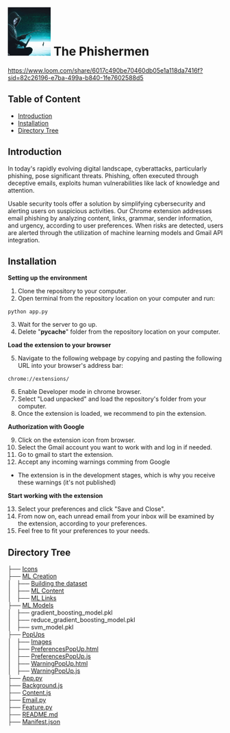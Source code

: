 
# <img src="Icons/ThePhishermen.png" width="100" height="113"> The Phishermen 

https://www.loom.com/share/6017c490be70460db05e1a118da7416f?sid=82c26196-e7ba-499a-b840-1fe7602588d5
## Table of Content
  * [Introduction](#introduction)
  * [Installation](#installation)
  * [Directory Tree](#directory-tree)

## Introduction
In today's rapidly evolving digital landscape, cyberattacks, particularly phishing, pose significant threats. Phishing, often executed through deceptive emails, exploits human vulnerabilities like lack of knowledge and attention.<br>

Usable security tools offer a solution by simplifying cybersecurity and alerting users on suspicious activities. Our Chrome extension addresses email phishing by analyzing content, links, grammar, sender information, and urgency, according to user preferences. When risks are detected, users are alerted through the utilization of machine learning models and Gmail API integration.  

## Installation
**Setting up the environment**
1. Clone the repository to your computer.<br>
2. Open terminal from the repository location on your computer and run: 
```
python app.py
```
3. Wait for the server to go up.<br>
4. Delete "__pycache__" folder from the repository location on your computer.<br>


**Load the extension to your browser**

5. Navigate to the following webpage by copying and pasting the following URL into your browser's address bar: 
```
chrome://extensions/
```
6. Enable Developer mode in chrome browser.<br>
7. Select "Load unpacked" and load the repository's folder from your computer.<br>
8. Once the extension is loaded, we recommend to pin the extension.

**Authorization with Google**

9. Click on the extension icon from browser. <br>
10. Select the Gmail account you want to work with and log in if needed.<br>
11. Go to gmail to start the extension.<br>
12. Accept any incoming warnings comming from Google<br>
-  The extension is in the development stages, which is why you receive these warnings (it's not published)

**Start working with the extension**

13. Select your preferences and click "Save and Close".<br>
14. From now on, each unread email from your inbox will be examined by the extension, according to your preferences.<br>
15. Feel free to fit your preferences to your needs.<br>

## Directory Tree

├── [Icons](/Icons)<br>
├── [ML Creation](/ML%20Creation)<br>
│   ├── [Building the dataset](/ML%20Creation/Building%20the%20dataset)<br>
│   ├── [ML Content](/ML%20Creation/ML%20Content)<br>
│   ├── [ML Links](/ML%20Creation/ML%20Links)<br>
├── [ML Models](/ML%20Models)<br>
│   ├── gradient_boosting_model.pkl<br>
│   ├── reduce_gradient_boosting_model.pkl<br>
│   ├── svm_model.pkl<br>
├── [PopUps](/PopUps)<br>
│   ├── [Images](/PopUps/Images)<br>
│   ├── [PreferencesPopUp.html](/PopUps/PreferencesPopUp.html)<br>
│   ├── [PreferencesPopUp.js](/PopUps/PreferencesPopUp.js)<br>
│   ├── [WarningPopUp.html](/PopUps/WarningPopUp.html)<br>
│   ├── [WarningPopUp.js](/PopUps/WarningPopUp.js)<br>
├── [App.py](/App.py)<br>
├── [Background.js](/Background.js)<br>
├── [Content.js](/Content.js)<br>
├── [Email.py](/Email.py)<br>
├── [Feature.py](/Feature.py)<br>
├── [README.md](/README.md)<br>
├── [Manifest.json](/Manifest.json)<br>


